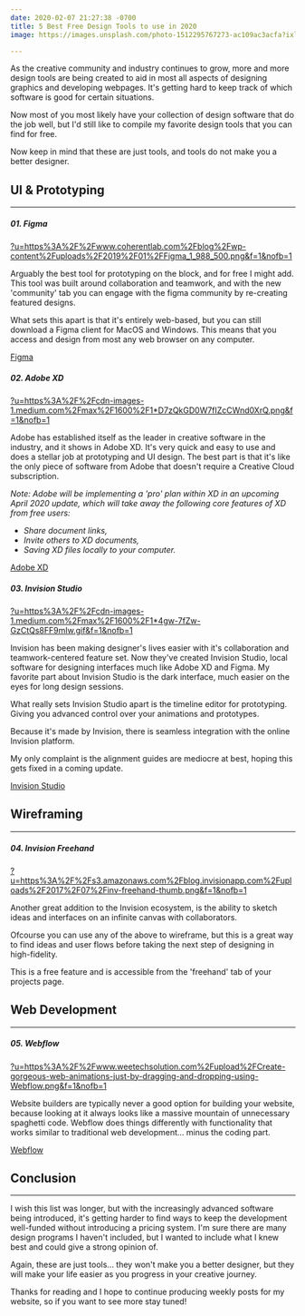 ```yaml
---
date: 2020-02-07 21:27:38 -0700
title: 5 Best Free Design Tools to use in 2020
image: https://images.unsplash.com/photo-1512295767273-ac109ac3acfa?ixlib=rb-1.2.1&ixid=eyJhcHBfaWQiOjEyMDd9&auto=format&fit=crop&w=1575&q=80

---
```

As the creative community and industry continues to grow, more and more design tools are being created to aid in most all aspects of designing graphics and developing webpages. It's getting hard to keep track of which software is good for certain situations.

Now most of you most likely have your collection of design software that do the job well, but I'd still like to compile my favorite design tools that you can find for free.

Now keep in mind that these are just tools, and tools do not make you a better designer.

## UI & Prototyping

***

##### 01. Figma

[?u=https%3A%2F%2Fwww.coherentlab.com%2Fblog%2Fwp-content%2Fuploads%2F2019%2F01%2FFigma_1_988_500.png&f=1&nofb=1](https://external-content.duckduckgo.com/iu/?u=https%3A%2F%2Fwww.coherentlab.com%2Fblog%2Fwp-content%2Fuploads%2F2019%2F01%2FFigma_1_988_500.png&f=1&nofb=1 "?u=https%3A%2F%2Fwww.coherentlab.com%2Fblog%2Fwp-content%2Fuploads%2F2019%2F01%2FFigma_1_988_500.png&f=1&nofb=1")

Arguably the best tool for prototyping on the block, and for free I might add. This tool was built around collaboration and teamwork, and with the new 'community' tab you can engage with the figma community by re-creating featured designs.

What sets this apart is that it's entirely web-based, but you can still download a Figma client for MacOS and Windows. This means that you access and design from most any web browser on any computer.

[Figma](figma.com)

##### 02. Adobe XD

[?u=https%3A%2F%2Fcdn-images-1.medium.com%2Fmax%2F1600%2F1*D7zQkGD0W7fIZcCWnd0XrQ.png&f=1&nofb=1](https://external-content.duckduckgo.com/iu/?u=https%3A%2F%2Fcdn-images-1.medium.com%2Fmax%2F1600%2F1*D7zQkGD0W7fIZcCWnd0XrQ.png&f=1&nofb=1 "?u=https%3A%2F%2Fcdn-images-1.medium.com%2Fmax%2F1600%2F1*D7zQkGD0W7fIZcCWnd0XrQ.png&f=1&nofb=1")

Adobe has established itself as the leader in creative software in the industry, and it shows in Adobe XD. It's very quick and easy to use and does a stellar job at prototyping and UI design. The best part is that it's like the only piece of software from Adobe that doesn't require a Creative Cloud subscription.

_Note: Adobe will be implementing a 'pro' plan within XD in an upcoming April 2020 update, which will take away the following core features of XD from free users:_

* _Share document links,_
* _Invite others to XD documents,_
* _Saving XD files locally to your computer._

[Adobe XD](https://www.adobe.com/products/xd.html)

##### 03. Invision Studio

[?u=https%3A%2F%2Fcdn-images-1.medium.com%2Fmax%2F1600%2F1*4gw-7fZw-GzCtQs8FF9mIw.gif&f=1&nofb=1](https://external-content.duckduckgo.com/iu/?u=https%3A%2F%2Fcdn-images-1.medium.com%2Fmax%2F1600%2F1*4gw-7fZw-GzCtQs8FF9mIw.gif&f=1&nofb=1 "?u=https%3A%2F%2Fcdn-images-1.medium.com%2Fmax%2F1600%2F1*4gw-7fZw-GzCtQs8FF9mIw.gif&f=1&nofb=1")

Invision has been making designer's lives easier with it's collaboration and teamwork-centered feature set. Now they've created Invision Studio, local software for designing interfaces much like Adobe XD and Figma. My favorite part about Invision Studio is the dark interface, much easier on the eyes for long design sessions.

What really sets Invision Studio apart is the timeline editor for prototyping. Giving you advanced control over your animations and prototypes.

Because it's made by Invision, there is seamless integration with the online Invision platform.

My only complaint is the alignment guides are mediocre at best, hoping this gets fixed in a coming update.

[Invision Studio](https://www.invisionapp.com/studio)

## Wireframing

***

##### 04. Invision Freehand

[?u=https%3A%2F%2Fs3.amazonaws.com%2Fblog.invisionapp.com%2Fuploads%2F2017%2F07%2Finv-freehand-thumb.png&f=1&nofb=1](https://external-content.duckduckgo.com/iu/?u=https%3A%2F%2Fs3.amazonaws.com%2Fblog.invisionapp.com%2Fuploads%2F2017%2F07%2Finv-freehand-thumb.png&f=1&nofb=1 "?u=https%3A%2F%2Fs3.amazonaws.com%2Fblog.invisionapp.com%2Fuploads%2F2017%2F07%2Finv-freehand-thumb.png&f=1&nofb=1")

Another great addition to the Invision ecosystem, is the ability to sketch ideas and interfaces on an infinite canvas with collaborators.

Ofcourse you can use any of the above to wireframe, but this is a great way to find ideas and user flows before taking the next step of designing in high-fidelity.

This is a free feature and is accessible from the 'freehand' tab of your projects page.

## Web Development

***

##### 05. Webflow

[?u=https%3A%2F%2Fwww.weetechsolution.com%2Fupload%2FCreate-gorgeous-web-animations-just-by-dragging-and-dropping-using-Webflow.png&f=1&nofb=1](https://external-content.duckduckgo.com/iu/?u=https%3A%2F%2Fwww.weetechsolution.com%2Fupload%2FCreate-gorgeous-web-animations-just-by-dragging-and-dropping-using-Webflow.png&f=1&nofb=1 "?u=https%3A%2F%2Fwww.weetechsolution.com%2Fupload%2FCreate-gorgeous-web-animations-just-by-dragging-and-dropping-using-Webflow.png&f=1&nofb=1")

Website builders are typically never a good option for building your website, because looking at it always looks like a massive mountain of unnecessary spaghetti code. Webflow does things differently with functionality that works similar to traditional web development... minus the coding part.

[Webflow](https://webflow.com/?rfsn=3746645.054f6a)

## Conclusion

***

I wish this list was longer, but with the increasingly advanced software being introduced, it's getting harder to find ways to keep the development well-funded without introducing a pricing system. I'm sure there are many design programs I haven't included, but I wanted to include what I knew best and could give a strong opinion of.

Again, these are just tools... they won't make you a better designer, but they will make your life easier as you progress in your creative journey.

Thanks for reading and I hope to continue producing weekly posts for my website, so if you want to see more stay tuned!